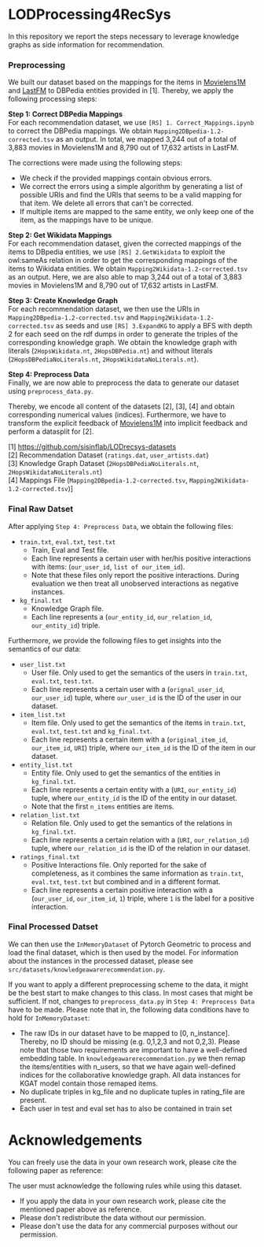 LODProcessing4RecSys
==================

In this repository we report the steps necessary to leverage knowledge graphs as side information for recommendation.

### Preprocessing

We built our dataset based on the mappings for the items in [Movielens1M](https://grouplens.org/datasets/movielens/1m/) and [LastFM](http://www.lastfm.com}) to DBPedia entities provided in [1]. Thereby, we apply the following processing steps:

**Step 1: Correct DBPedia Mappings**<br>
For each recommendation dataset, we use `[RS] 1. Correct_Mappings.ipynb` to correct the DBPedia mappings.  We obtain `Mapping2DBpedia-1.2-corrected.tsv` as an output. In total, we mapped 3,244 out of a total of 3,883 movies in Movielens1M and 8,790 out of 17,632 artists in LastFM.

The corrections were made using the following steps:

* We check if the provided mappings contain obvious errors.<br>
* We correct the errors using a simple algorithm by generating a list of possible URIs and find the URIs that seems to be a valid mapping for that item. We delete all errors that can't be corrected.<br>
* If multiple items are mapped to the same entity, we only keep one of the item, as the mappings have to be unique.<br>

**Step 2: Get Wikidata Mappings**<br>
For each recommendation dataset, given the corrected mappings of the items to DBpedia entities, we use `[RS] 2.GetWikidata` to exploit the owl:sameAs relation in order to get the corresponding mappings of the items to Wikidata entities. We obtain `Mapping2Wikidata-1.2-corrected.tsv` as an output. Here, we are also able to map 3,244 out of a total of 3,883 movies in Movielens1M and 8,790 out of 17,632 artists in LastFM.

**Step 3: Create Knowledge Graph**<br>
For each recommendation dataset, we then use the URIs in `Mapping2DBpedia-1.2-corrected.tsv` and `Mapping2Wikidata-1.2-corrected.tsv` as seeds and use `[RS] 3.ExpandKG` to apply a BFS with depth 2 for each seed on the rdf dumps in order to generate the triples of the corresponding knowledge graph. We obtain the knowledge graph with literals (`2HopsWikidata.nt`, `2HopsDBPedia.nt`) and without literals (`2HopsDBPediaNoLiterals.nt`, `2HopsWikidataNoLiterals.nt`).

**Step 4: Preprocess Data**<br>
Finally, we are now able to preprocess the data to generate our dataset using `preprocess_data.py`.

Thereby, we encode all content of the datasets [2], [3], [4] and obtain corresponding numerical values (indices).
Furthermore, we have to transform the explicit feedback of [Movielens1M](https://grouplens.org/datasets/movielens/1m/) into implicit feedback and perform a datasplit for [2].

[1] https://github.com/sisinflab/LODrecsys-datasets<br>
[2] Recommendation Dataset (`ratings.dat`, `user_artists.dat`)<br>
[3] Knowledge Graph Dataset (`2HopsDBPediaNoLiterals.nt`, `2HopsWikidataNoLiterals.nt`)<br>
[4] Mappings File (`Mapping2DBpedia-1.2-corrected.tsv`, `Mapping2Wikidata-1.2-corrected.tsv`)]


### Final Raw Datset

After applying `Step 4: Preprocess Data`, we obtain the following files:

* `train.txt`, `eval.txt`, `test.txt`
  * Train, Eval and Test file. 
  * Each line represents a certain user with her/his positive interactions with items: (`our_user_id`, `list of our_item_id`).
  * Note that these files only report the positive interactions. During evaluation we then treat all unobserved interactions as negative instances.
* `kg_final.txt`
  * Knowledge Graph file. 
  * Each line represents a (`our_entity_id`, `our_relation_id`, `our_entity_id`) triple.

Furthermore, we provide the following files to get insights into the semantics of our data:
* `user_list.txt`
  * User file. Only used to get the semantics of the users in `train.txt`, `eval.txt`, `test.txt`.
  * Each line represents a certain user with a (`orignal_user_id`, `our_user_id`) tuple, where `our_user_id` is the ID of
    the user in our dataset.
* `item_list.txt`
  * Item file. Only used to get the semantics of the items in `train.txt`, `eval.txt`, `test.txt` and `kg_final.txt`.
  * Each line represents a certain item with a (`original_item_id`, `our_item_id`, `URI`) triple, where `our_item_id` is the ID of the item in our dataset.
* `entity_list.txt`
  * Entity file. Only used to get the semantics of the entities in `kg_final.txt`.
  * Each line represents a certain entity with a (`URI`, `our_entity_id`) tuple, where `our_entity_id` is the ID of the entity in our dataset.
  * Note that the first `n_items` entities are items.
* `relation_list.txt`
  * Relation file. Only used to get the semantics of the relations in `kg_final.txt`.
  * Each line represents a certain relation with a (`URI`, `our_relation_id`) tuple, where `our_relation_id` is the ID of the relation in our dataset.
* `ratings_final.txt`
  * Positive Interactions file. Only reported for the sake of completeness, as it combines the same information as `train.txt`, `eval.txt`, `test.txt` but combined and in a different format.
  * Each line represents a certain positive interaction with a (`our_user_id`, `our_item_id`, `1`) triple, where `1` is the label for a positive interaction.

### Final Processed Datset

We can then use the `InMemoryDataset` of Pytorch Geometric to process and load the final dataset, which is then used by the model. For information about the instances in the processed dataset, please see `src/datasets/knowledgeawarerecommendation.py`.

If you want to apply a different preprocessing scheme to the data, it might be the best start to make changes to this class. In most cases that might be sufficient. If not, changes to `preprocess_data.py` in `Step 4: Preprocess Data` have to be made. Please note that in, the following data conditions have to hold for `InMemoryDataset`: 
* The raw IDs in our dataset have to be mapped to [0, n_instance]. Thereby, no ID should be missing (e.g. 0,1,2,3 and not 0,2,3). Please note that those two requirements are important to have a well-defined embedding table. In `knowledgeawarerecommendation.py` we then remap the items/entities with n_users, so that we have again well-defined indices for the collaborative knowledge graph. All data instances for KGAT model contain those remaped items.
* No duplicate triples in kg_file and no duplicate tuples in rating_file are present.
* Each user in test and eval set has to also be contained in train set


Acknowledgements
==================
You can freely use the data in your own research work, please cite the following paper as reference:

The user must acknowledge the following rules while using this dataset.
* If you apply the data in your own research work, please cite the mentioned paper above as reference.
* Please don't redistribute the data without our permission.
* Please don't use the data for any commercial purposes without our permission.
